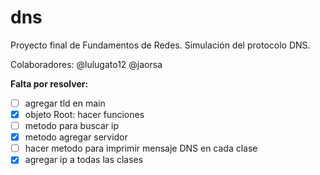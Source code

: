 # dns
Proyecto final de Fundamentos de Redes. Simulación del protocolo DNS.

Colaboradores:
@lulugato12
@jaorsa

**Falta por resolver:**
- [ ] agregar tld en main
- [x] objeto Root: hacer funciones
- [ ] metodo para buscar ip
- [x] metodo agregar servidor
- [ ] hacer metodo para imprimir mensaje DNS en cada clase
- [x] agregar ip a todas las clases
